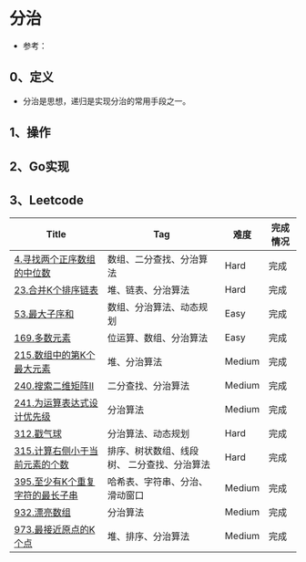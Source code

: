 # 分治

- 参考：

## 0、定义

- 分治是思想，递归是实现分治的常用手段之一。

## 1、操作

## 2、Go实现

## 3、Leetcode

| Title                                                                                                          | Tag                    | 难度     | 完成情况 |
|----------------------------------------------------------------------------------------------------------------|------------------------|--------|------|
| [4.寻找两个正序数组的中位数](https://leetcode-cn.com/problems/median-of-two-sorted-arrays/)                                | 数组、二分查找、分治算法           | Hard   | 完成   |
| [23.合并K个排序链表](https://leetcode-cn.com/problems/merge-k-sorted-lists/)                                          | 堆、链表、分治算法              | Hard   | 完成   |
| [53.最大子序和](https://leetcode-cn.com/problems/maximum-subarray)                                                  | 数组、分治算法、动态规划           | Easy   | 完成   |
| [169.多数元素](https://leetcode-cn.com/problems/majority-element)                                                  | 位运算、数组、分治算法            | Easy   | 完成   |
| [215.数组中的第K个最大元素](https://leetcode-cn.com/problems/kth-largest-element-in-an-array/)                           | 堆、分治算法                 | Medium | 完成   |
| [240.搜索二维矩阵II](https://leetcode-cn.com/problems/search-a-2d-matrix-ii/)                                        | 二分查找、分治算法              | Medium | 完成   |
| [241.为运算表达式设计优先级](https://leetcode-cn.com/problems/different-ways-to-add-parentheses/)                         | 分治算法                   | Medium | 完成   |
| [312.戳气球](https://leetcode-cn.com/problems/burst-balloons/)                                                    | 分治算法、动态规划              | Hard   | 完成   |
| [315.计算右侧小于当前元素的个数](https://leetcode-cn.com/problems/count-of-smaller-numbers-after-self/)                     | 排序、树状数组、线段树、 二分查找、分治算法 | Hard   | 完成   |
| [395.至少有K个重复字符的最长子串](https://leetcode-cn.com/problems/longest-substring-with-at-least-k-repeating-characters/) | 哈希表、字符串、分治、滑动窗口        | Medium | 完成   |
| [932.漂亮数组](https://leetcode-cn.com/problems/beautiful-array/)                                                  | 分治算法                   | Medium | 完成   |
| [973.最接近原点的K个点](https://leetcode-cn.com/problems/k-closest-points-to-origin/)                                  | 堆、排序、分治算法              | Medium | 完成   |